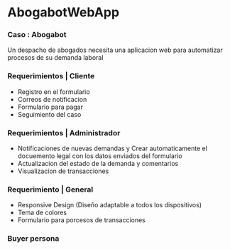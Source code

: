 # AbogabotWebApp 
### Caso : Abogabot 
Un despacho de abogados necesita una aplicacion web para automatizar procesos de su demanda laboral

### Requerimientos | Cliente
* Registro en el formulario
* Correos de notificacion
* Formulario para pagar
* Seguimiento del caso

### Requerimientos | Administrador
* Notificaciones de nuevas demandas y
  Crear automaticamente el docuemento legal con los datos enviados del formulario
* Actualizacion del estado de la demanda y comentarios
* Visualizacion de transacciones

### Requerimiento | General
* Responsive Design (Diseño adaptable a todos los dispositivos)
* Tema de colores
* Formulario para porcesos de transacciones


### Buyer persona
